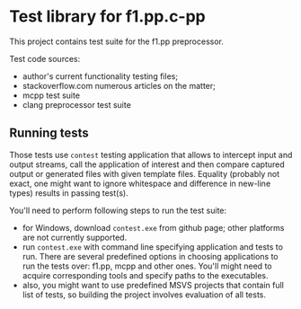 Test library for f1.pp.c-pp
================================================

This project contains test suite for the f1.pp preprocessor.

Test code sources:
- author's current functionality testing files;
- stackoverflow.com numerous articles on the matter;
- mcpp test suite
- clang preprocessor test suite

Running tests
--------------

Those tests use `contest` testing application that allows to intercept input and output streams, call the application of interest and then compare captured output or generated files with given template files. Equality (probably not exact, one might want to ignore whitespace and difference in new-line types) results in passing test(s).

You'll need to perform following steps to run the test suite:
- for Windows, download `contest.exe` from github page; other platforms are not currently supported.
- run `contest.exe` with command line specifying application and tests to run. There are several predefined options in choosing applications to run the tests over: f1.pp, mcpp and other ones. You'll might need to acquire corresponding tools and specify paths to the executables.
- also, you might want to use predefined MSVS projects that contain full list of tests, so building the project involves evaluation of all tests.

